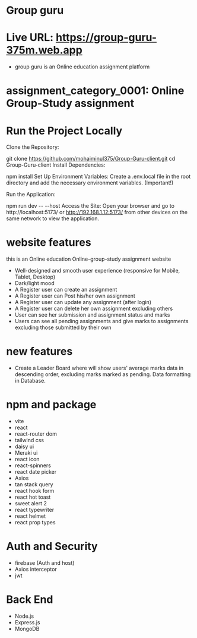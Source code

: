 # Group guru

# Live URL: https://group-guru-375m.web.app

- group guru is an Online education assignment platform

# assignment_category_0001: Online Group-Study assignment
# Run the Project Locally
Clone the Repository:

git clone https://github.com/mohaiminul375/Group-Guru-client.git
cd Group-Guru-client
Install Dependencies:

npm install
Set Up Environment Variables: Create a .env.local file in the root directory and add the necessary environment variables. (Important!)

Run the Application:

npm run dev -- --host
Access the Site: Open your browser and go to http://localhost:5173/ or http://192.168.1.12:5173/ from other devices on the same network to view the application.


# website features

this is an Online education Online-group-study assignment website
- Well-designed and smooth user experience (responsive for Mobile, Tablet, Desktop)
- Dark/light mood
- A Register user can create an assignment
- A Register user can Post his/her own assignment
- A Register user can  update any assignment (after login)
- A Register user can  delete her own assignment excluding others
- User can see her submission and assignment status and marks
- Users can see all pending assignments and give marks to assignments excluding those submitted by their own

# new features
- Create a Leader Board where will show users' average marks data in descending order, excluding marks marked as pending. Data formatting in Database.
# npm and package

- vite
- react
- react-router dom
- tailwind css
- daisy ui
- Meraki ui
- react icon
- react-spinners
- react date picker
- Axios
- tan stack query
- react hook form
- react hot toast
- sweet alert 2
- react typewriter
- react helmet
- react prop types

# Auth and Security
- firebase (Auth and host)
- Axios interceptor
- jwt
# Back End
- Node.js
- Express.js
- MongoDB
